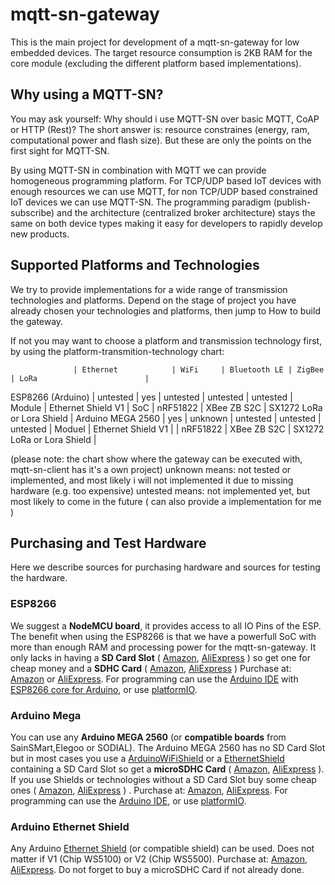 # mqtt-sn-gateway
This is the main project for development of a mqtt-sn-gateway for low embedded devices.
The target resource consumption is 2KB RAM for the core module (excluding the different platform based implementations).

## Why using a MQTT-SN?
You may ask yourself: Why should i use MQTT-SN over basic MQTT, CoAP or HTTP (Rest)?
The short answer is: resource constraines (energy, ram, computational power and flash size).
But these are only the points on the first sight for MQTT-SN.

By using MQTT-SN in combination with MQTT we can provide homogeneous programming platform.
For TCP/UDP based IoT devices with enough resources we can use MQTT, for non TCP/UDP based constrained IoT devices we can use MQTT-SN. The programming paradigm (publish-subscribe) and the architecture (centralized broker architecture) stays the same on both device types making it easy for developers to rapidly develop new products.

## Supported Platforms and Technologies
We try to provide implementations for a wide range of transmission technologies and platforms.
Depend on the stage of project you have already chosen your technologies and platforms, then jump to How to build the gateway.

If not you may want to choose a platform and transmission technology first, by using the platform-transmition-technology chart:

                  | Ethernet            | WiFi     | Bluetooth LE | ZigBee      | LoRa                        |
ESP8266 (Arduino) | untested            | yes      | untested     | untested    | untested                    |
Module            | Ethernet Shield V1  | SoC      | nRF51822     | XBee ZB S2C | SX1272 LoRa or Lora Shield  |
Arduino MEGA 2560 | yes                 | unknown  | untested     | untested    | untested                    |
Moduel            | Ethernet Shield V1  |          | nRF51822     | XBee ZB S2C | SX1272 LoRa or Lora Shield  |

(please note: the chart show where the gateway can be executed with, mqtt-sn-client has it's a own project)
unknown means: not tested or implemented, and most likely i will not implemented it due to missing hardware (e.g. too expensive)
untested means: not implemented yet, but most likely to come in the future ( can also provide a implementation for me )


## Purchasing and Test Hardware
Here we describe sources for purchasing hardware and sources for testing the hardware.

### ESP8266
We suggest a **NodeMCU board**, it provides access to all IO Pins of the ESP.
The benefit when using the ESP8266 is that we have a powerfull SoC with more than enough RAM and processing power for the mqtt-sn-gateway. It only lacks in having a **SD Card Slot** ( [Amazon]( https://www.amazon.de/s/ref=nb_sb_noss?__mk_de_DE=%C3%85M%C3%85%C5%BD%C3%95%C3%91&url=search-alias%3Daps&field-keywords=Arduino+SD+Card ), [AliExpress]( https://de.aliexpress.com/wholesale?catId=0&initiative_id=SB_20170515133800&SearchText=Arduino+SD+Card ) ) so get one for cheap money and a **SDHC Card** ( [Amazon]( https://www.amazon.de/s/ref=nb_sb_noss_2?__mk_de_DE=%C3%85M%C3%85%C5%BD%C3%95%C3%91&url=search-alias%3Daps&field-keywords=SDHC+card&rh=i%3Aaps%2Ck%3ASDHC+card ), [AliExpress]( ) )
Purchase at: [Amazon]( https://www.amazon.de/s/ref=nb_sb_noss?__mk_de_DE=%C3%85M%C3%85%C5%BD%C3%95%C3%91&url=search-alias%3Dcomputers&field-keywords=NodeMCU ) or [AliExpress]( https://de.aliexpress.com/wholesale?catId=0&initiative_id=SB_20170515132221&SearchText=NodeMcu ).
For programming can use the [Arduino IDE](https://www.arduino.cc/en/main/software) with [ESP8266 core for Arduino](https://github.com/esp8266/Arduino), or use [platformIO](http://platformio.org/).

### Arduino Mega
You can use any **Arduino MEGA 2560** (or **compatible boards** from SainSMart,Elegoo or SODIAL).
The Arduino MEGA 2560 has no SD Card Slot but in most cases you use a [ArduinoWiFiShield](https://www.arduino.cc/en/Main/ArduinoWiFiShield) or a [EthernetShield](https://www.arduino.cc/en/Main/ArduinoEthernetShield) containing a SD Card Slot so get a **microSDHC Card** ( [Amazon]( https://www.amazon.de/s/ref=nb_sb_noss?__mk_de_DE=%C3%85M%C3%85%C5%BD%C3%95%C3%91&url=search-alias%3Dcomputers&field-keywords=SD+Card&rh=n%3A340843031%2Ck%3ASD+Card ), [AliExpress]( https://de.aliexpress.com/wholesale?catId=0&initiative_id=SB_20170515134621&SearchText=microSDHC ) ).
If you use Shields or technologies without a SD Card Slot buy some cheap ones ( [Amazon]( https://www.amazon.de/s/ref=nb_sb_noss?__mk_de_DE=%C3%85M%C3%85%C5%BD%C3%95%C3%91&url=search-alias%3Daps&field-keywords=Arduino+SD+Card ), [AliExpress]( https://de.aliexpress.com/wholesale?catId=0&initiative_id=SB_20170515133800&SearchText=Arduino+SD+Card ) ) .
Purchase at: [Amazon]( https://www.amazon.de/s/ref=nb_sb_noss?__mk_de_DE=%C3%85M%C3%85%C5%BD%C3%95%C3%91&url=search-alias%3Dcomputers&field-keywords=Arduino+Mega ), [AliExpress]( https://de.aliexpress.com/wholesale?catId=0&initiative_id=SB_20170515133130&SearchText=Arduino+mega ).
For programming can use the [Arduino IDE](https://www.arduino.cc/en/main/software), or use [platformIO](http://platformio.org/).

### Arduino Ethernet Shield
Any Arduino [Ethernet Shield](https://www.arduino.cc/en/Main/ArduinoEthernetShield) (or compatible shield) can be used. Does not matter if V1 (Chip WS5100) or V2 (Chip WS5500).
Purchase at: [Amazon]( https://www.amazon.de/s/ref=nb_sb_noss_2?__mk_de_DE=%C3%85M%C3%85%C5%BD%C3%95%C3%91&url=search-alias%3Dcomputers&field-keywords=Arduino+Ethernet+Shield&rh=n%3A340843031%2Ck%3AArduino+Ethernet+Shield ), [AliExpress]( https://de.aliexpress.com/wholesale?catId=0&initiative_id=SB_20170515135409&SearchText=Arduino+Ethernet+Shield ).
Do not forget to buy a microSDHC Card if not already done.

